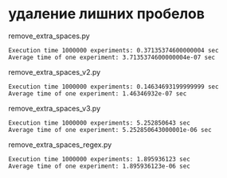 # удаление лишних пробелов

remove_extra_spaces.py 
```
Execution time 1000000 experiments: 0.37135374600000004 sec
Average time of one experiment: 3.7135374600000004e-07 sec
```

remove_extra_spaces_v2.py 
```
Execution time 1000000 experiments: 0.14634693199999999 sec
Average time of one experiment: 1.46346932e-07 sec
```

remove_extra_spaces_v3.py 
```
Execution time 1000000 experiments: 5.252850643 sec
Average time of one experiment: 5.252850643000001e-06 sec
```

remove_extra_spaces_regex.py 
```
Execution time 1000000 experiments: 1.895936123 sec
Average time of one experiment: 1.895936123e-06 sec
```

